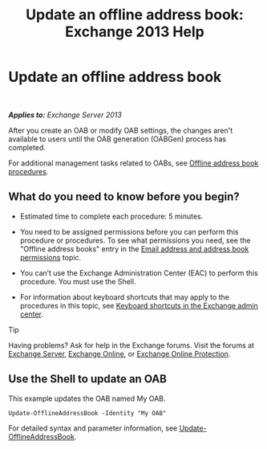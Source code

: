 ﻿---
title: 'Update an offline address book: Exchange 2013 Help'
TOCTitle: Update an offline address book
ms:assetid: 448a207e-41b4-4cef-9fe9-a68b81e2ec4e
ms:mtpsurl: https://technet.microsoft.com/en-us/library/Aa997684(v=EXCHG.150)
ms:contentKeyID: 49289240
ms.date: 12/10/2017
mtps_version: v=EXCHG.150
---

# Update an offline address book

 

_**Applies to:** Exchange Server 2013_


After you create an OAB or modify OAB settings, the changes aren't available to users until the OAB generation (OABGen) process has completed.

For additional management tasks related to OABs, see [Offline address book procedures](offline-address-book-procedures-exchange-2013-help.md).

## What do you need to know before you begin?

  - Estimated time to complete each procedure: 5 minutes.

  - You need to be assigned permissions before you can perform this procedure or procedures. To see what permissions you need, see the "Offline address books" entry in the [Email address and address book permissions](email-address-and-address-book-permissions-exchange-2013-help.md) topic.

  - You can’t use the Exchange Administration Center (EAC) to perform this procedure. You must use the Shell.

  - For information about keyboard shortcuts that may apply to the procedures in this topic, see [Keyboard shortcuts in the Exchange admin center](keyboard-shortcuts-in-the-exchange-admin-center-exchange-online-protection-help.md).


> [!TIP]
> Having problems? Ask for help in the Exchange forums. Visit the forums at <A href="https://go.microsoft.com/fwlink/p/?linkid=60612">Exchange Server</A>, <A href="https://go.microsoft.com/fwlink/p/?linkid=267542">Exchange Online</A>, or <A href="https://go.microsoft.com/fwlink/p/?linkid=285351">Exchange Online Protection</A>.



## Use the Shell to update an OAB

This example updates the OAB named My OAB.

    Update-OfflineAddressBook -Identity "My OAB"

For detailed syntax and parameter information, see [Update-OfflineAddressBook](https://technet.microsoft.com/en-us/library/aa995979\(v=exchg.150\)).

